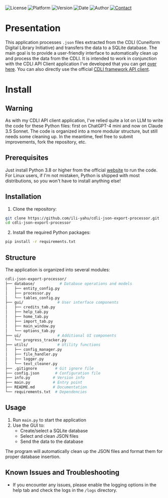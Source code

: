 ![License](https://img.shields.io/badge/license-MIT-red)
![Platform](https://img.shields.io/badge/platform-Windows--MacOS--Linux-lightgrey)
![Version](https://img.shields.io/badge/pre--release-1.3.0-blue)
![Date](https://img.shields.io/badge/date-2024--11--06-lightblue)
![Author](https://img.shields.io/badge/author-Il%C4%AB--yahu-green)
[![Contact](https://img.shields.io/badge/contact-Ili--Yahu@pm.me-lightgreen)](mailto:Ili-Yahu@pm.me)

# Presentation
This application processes `.json` files extracted from the CDLI (Cuneiform Digital Library Initiative) and transfers the data to a SQLite database. The main goal is to provide a user-friendly interface to automatically clean up and process the data from the CDLI.
It is intended to work in conjunction with the CDLI API Client application I've developed that you can get [over here](https://github.com/ili-yahu/cdli-api-client-app). You can also directly use the official [CDLI framework API client](https://github.com/cdli-gh/framework-api-client).

# Install
## Warning
As with my CDLI API client application, I've relied quite a lot on LLM to write the code for these Python files: first on ChatGPT-4 mini and now on Claude 3.5 Sonnet. The code is organized into a more modular structure, but still needs some cleaning up. In the meantime, feel free to submit improvements, fork the repository, etc.

## Prerequisites
Just install Python 3.8 or higher from the official [website](https://www.python.org/downloads/) to run the code. 
For Linux users, if I'm not mistaken, Python is shipped with most distributions, so you won't have to install anything else!

## Installation
1. Clone the repository:
```sh
git clone https://github.com/ili-yahu/cdli-json-export-processor.git
cd cdli-json-export-processor
```
2. Install the required Python packages:
```sh
pip install -r requirements.txt
```

## Structure
The application is organized into several modules:

```bash
cdli-json-export-processor/
├── database/           # Database operations and models
│   ├── entity_config.py   
│   ├── processor.py    
│   └── tables_config.py
├── gui/               # User interface components  
│   ├── credits_tab.py
│   ├── help_tab.py
│   ├── home_tab.py
│   ├── import_tab.py
│   ├── main_window.py
│   └── options_tab.py
├── ui/                # Additional UI components
│   └── progress_tracker.py
├── utils/             # Utility functions
│   ├── config_manager.py
│   ├── file_handler.py
│   ├── logger.py
│   └── text_cleaner.py
├── .gitignore        # Git ignore file
├── config.json       # Configuration file
├── info.py          # Version info
├── main.py          # Entry point
├── README.md        # Documentation
└── requirements.txt  # Dependencies
```
## Usage
1. Run `main.py` to start the application
2. Use the GUI to:
   - Create/select a SQLite database
   - Select and clean JSON files
   - Send the data to the database

The program will automatically clean up the JSON files and format them for proper database insertion.

## Known Issues and Troubleshooting
- If you encounter any issues, please enable the logging options in the help tab and check the logs in the `/logs` directory.

